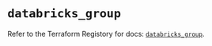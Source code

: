 # `databricks_group`

Refer to the Terraform Registory for docs: [`databricks_group`](https://registry.terraform.io/providers/databricks/databricks/1.20.0/docs/resources/group).

